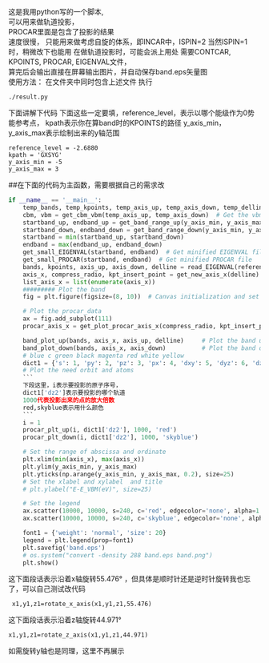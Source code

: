这是我用python写的一个脚本,  
可以用来做轨道投影，  
PROCAR里面是包含了投影的结果  
速度很慢，
只能用来做考虑自旋的体系，即INCAR中，ISPIN=2
当然ISPIN=1时，稍微改下也能用
在做轨道投影时，可能会派上用处
需要CONTCAR, KPOINTS, PROCAR, EIGENVAL文件，  
算完后会输出直接在屏幕输出图片，并自动保存band.eps矢量图    
使用方法： 在文件夹中同时包含上述文件
执行
```
./result.py
```
下面讲解下代码
下面这些一定要填，reference_level，表示以哪个能级作为0势能参考点，
kpath表示你在算band时的KPOINTS的路径
y_axis_min，y_axis_max表示绘制出来的y轴范围
```
reference_level = -2.6880
kpath = 'GXSYG'
y_axis_min = -5
y_axis_max = 3
```

##在下面的代码为主函数，需要根据自己的需求改
```python
if __name__ == '__main__':
    temp_bands, temp_kpoints, temp_axis_up, temp_axis_down, temp_delline = read_EIGENVAL(reference_level, 'EIGENVAL')  # Get temporary bands data
    cbm, vbm = get_cbm_vbm(temp_axis_up, temp_axis_down)  # Get the vbm and cbm
    startband_up, endband_up = get_band_range_up(y_axis_min, y_axis_max, reference_level)  # Get the required bands range from the drawing
    startband_down, endband_down = get_band_range_down(y_axis_min, y_axis_max, reference_level)
    startband = min(startband_up, startband_down)
    endband = max(endband_up, endband_down)
    get_small_EIGENVAL(startband, endband)  # Get minified EIGENVAL file
    get_small_PROCAR(startband, endband)  # Get minified PROCAR file
    bands, kpoints, axis_up, axis_down, delline = read_EIGENVAL(reference_level, 'neweigenval')  # Get bands data
    axis_x, compress_radio, kpt_insert_point = get_new_axis_x(delline)  # Get reduced abscissa data
    list_axis_x = list(enumerate(axis_x))
    ######### Plot the band
    fig = plt.figure(figsize=(8, 10))  # Canvas initialization and set size

    # Plot the procar_data
    ax = fig.add_subplot(111)
    procar_axis_x = get_plot_procar_axis_x(compress_radio, kpt_insert_point, list_axis_x, axis_x)

    band_plot_up(bands, axis_x, axis_up, delline)     # Plot the band up
    band_plot_down(bands, axis_x, axis_down)          # Plot the band down
    # blue c green black magenta red white yellow
    dict1 = {'s': 1, 'py': 2, 'pz': 3, 'px': 4, 'dxy': 5, 'dyz': 6, 'dz2': 7, 'dxz': 8, 'dx2-y2': 9, 'tot': 10}
    # Plot the need orbit and atoms
    ```
    下段这里，i表示要投影的原子序号，
    dict1['dz2']表示要投影的哪个轨道
    1000代表投影出来的点的放大倍数
    red,skyblue表示用什么颜色
    ```
    i = 1
    procar_plt_up(i, dict1['dz2'], 1000, 'red')
    procar_plt_down(i, dict1['dz2'], 1000, 'skyblue')

    # Set the range of abscissa and ordinate
    plt.xlim(min(axis_x), max(axis_x))
    plt.ylim(y_axis_min, y_axis_max)
    plt.yticks(np.arange(y_axis_min, y_axis_max, 0.2), size=25)
    # Set the xlabel and xylabel  and title
    # plt.ylabel("E-E_VBM(eV)", size=25)

    # Set the legend
    ax.scatter(10000, 10000, s=240, c='red', edgecolor='none', alpha=1.0, label='Ni-dxz_up')
    ax.scatter(10000, 10000, s=240, c='skyblue', edgecolor='none', alpha=1.0, label='Ni-dxz_down')

    font1 = {'weight': 'normal', 'size': 20}
    legend = plt.legend(prop=font1)
    plt.savefig('band.eps')
    # os.system("convert -density 288 band.eps band.png")
    plt.show()

 ```

这下面段话表示沿着x轴旋转55.476°  ，但具体是顺时针还是逆时针旋转我也忘了，可以自己测试改代码
```
 x1,y1,z1=rotate_x_axis(x1,y1,z1,55.476)
 ```
 这下面段话表示沿着z轴旋转44.971° 
 ```
x1,y1,z1=rotate_z_axis(x1,y1,z1,44.971)	  
 ```
   如需旋转y轴也是同理，这里不再展示
